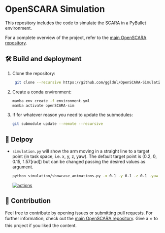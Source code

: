 # OpenSCARA Simulation

This repository includes the code to simulate the SCARA in a PyBullet environment.

For a complete overview of the project, refer to the [main OpenSCARA repository](https://github.com/ggldnl/OpenSCARA).

## 🛠️ Build and deployment

1. Clone the repository:

   ```bash
    git clone --recursive https://github.com/ggldnl/OpenSCARA-Simulation.git
    ```

2. Create a conda environment:

    ```bash
    mamba env create -f environment.yml
    mamba activate openSCARA-sim
    ```

3. If for whatever reason you need to update the submodules:

    ```bash
    git submodule update --remote --recursive
    ```

## 🚀 Delpoy

- `simulation.py` will show the arm moving in a straight line to a target point (in task space, i.e. x, y, z, yaw). The default target point is (0.2, 0, 0.15, 1.57[rad]) but can be changed passing the desired values as argument. 

    ```bash
    python simulation/showcase_animations.py -x 0.1 -y 0.1 -z 0.1 -yaw 1.57
    ```

    [![actions](https://img.youtube.com/vi/msuydRaIWuU/0.jpg)](https://www.youtube.com/watch?v=msuydRaIWuU)

## 🤝 Contribution

Feel free to contribute by opening issues or submitting pull requests. For further information, check out the [main OpenSCARA repository](https://github.com/ggldnl/OpenSCARA.git). Give a ⭐️ to this project if you liked the content.